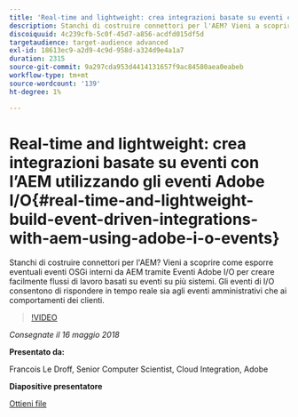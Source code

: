 ```yaml
---
title: 'Real-time and lightweight: crea integrazioni basate su eventi con l’AEM utilizzando gli eventi Adobe I/O'
description: Stanchi di costruire connettori per l'AEM? Vieni a scoprire come esporre eventuali eventi OSGi interni da AEM tramite Eventi Adobe I/O per creare facilmente flussi di lavoro basati su eventi su più sistemi. Gli eventi di I/O consentono di rispondere in tempo reale sia agli eventi amministrativi che ai comportamenti dei clienti.
discoiquuid: 4c239cfb-5c0f-45d7-a856-acdfd015df5d
targetaudience: target-audience advanced
exl-id: 18613ec9-a2d9-4c9d-958d-a324d9e4a1a7
duration: 2315
source-git-commit: 9a297cda953d4414131657f9ac84580aea0eabeb
workflow-type: tm+mt
source-wordcount: '139'
ht-degree: 1%

---
```


# Real-time and lightweight: crea integrazioni basate su eventi con l’AEM utilizzando gli eventi Adobe I/O{#real-time-and-lightweight-build-event-driven-integrations-with-aem-using-adobe-i-o-events}

Stanchi di costruire connettori per l&#39;AEM? Vieni a scoprire come esporre eventuali eventi OSGi interni da AEM tramite Eventi Adobe I/O per creare facilmente flussi di lavoro basati su eventi su più sistemi. Gli eventi di I/O consentono di rispondere in tempo reale sia agli eventi amministrativi che ai comportamenti dei clienti.

>[!VIDEO](https://video.tv.adobe.com/v/22501/?quality=9)

*Consegnate il 16 maggio 2018*

**Presentato da:**

Francois Le Droff, Senior Computer Scientist, Cloud Integration, Adobe

**Diapositive presentatore**

[Ottieni file](assets/gem-2018-05-aem-events.pdf)

<!--
[Get back to the Overview](https://helpx.adobe.com/experience-manager/kt/eseminars/gems/aem-index.html)
-->
